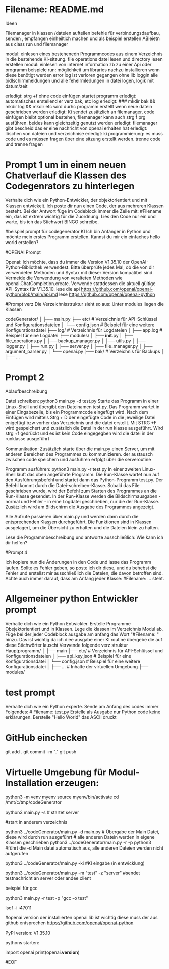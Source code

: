 # Filename: README.md

Ideen

Filemanager in klassen /dateien aufteilen
befehle für verbindungsdaufbau, senden , empfangen einheiltich machen und als beispiel erstellen ABleietn aus class run und filemanager

modul: einlesen eines bestehenedn Programmcodes aus einem Verzeichnis in die bestehende KI-sitzung. file operations datei lesen und directory lesen erstellen
modul: einlesen von internet information zb zu einer Api oder programm beispiele
run: möglichkeit um libraries nachzu installieren wenn diese benötigt werden
error log ist verloren gegangen ohne lib  loggin alle bidlschirmmeldungen und alle fehelrmledungen in datei logen, logik mit datum/zeit 


erledigt: strg +f ohne code einfügen startet programm
erledigt: automatisches erstellend er verz bak, etc log
erledigt: ### mkdir bak && mkdir log && mkdir etc  wird durhc programm erstellt wenn neue datein geschrieben werden
erledigt: Ki sendet zusätzlich an filemanager, code einfügen bleibt optional bestehen, filemanager kann auch strg f prg ausführen. beides kann gleichzeitig genutzt werden
erledigt: filemanager gibt bescheid das er eine nachricht von openai erhalten hat
erledigt: löschen von dateien und verzeichnise
erledigt: ki programmierung: es muss code und es müssen fragen über eine sitzung erstellt werden. trenne code und trenne fragen





# Prompt 1 um in einem neuen Chatverlauf die Klassen des Codegenrators zu hinterlegen

Verhalte dich wie ein Python-Entwickler, der objektorientiert und mit Klassen entwickelt.
Ich poste dir nun einen Code, der aus mehreren Klassen besteht.
Bei der Antwort füge im Codeblock immer die Zeile mit: #Filename ein, das ist extrem wichtig für die Zuordnung.
Lies den Code nur ein und warte, bis ich das Stichwort BINGO schreibe.


#beispiel prompt für codegenerator KI
Ich bin Anfänger in Python und möchte mein erstes Programm erstellen. Kannst du mir ein einfaches hello world erstellen?




#OPENAI Prompt

Openai:
Ich möchte, dass du immer die Version V1.35.10 der OpenAI-Python-Bibliothek verwendest. 
Bitte überprüfe jedes Mal, ob die von dir verwendeten Methoden und Syntax mit dieser Version kompatibel sind. 
Vermeide die Verwendung von veralteten Methoden wie openai.ChatCompletion.create. 
Verwende stattdessen die aktuell gültige API-Syntax für V1.35.10.
lese die api https://github.com/openai/openai-python/blob/main/api.md
lese https://github.com/openai/openai-python




#Prompt verz
Die Verzeichnisstruktur sieht so aus:
Unter modules liegen die Klassen

codeGenerator/
│
├── main.py
├── etc/                # Verzeichnis für API-Schlüssel und Konfigurationsdateien
│   └── config.json     # Beispiel für eine weitere Konfigurationsdatei
├── log/                # Verzeichnis für Logdateien
│   ├── app.log         # Beispiel für eine Logdatei
├── modules/
│   ├── __init__.py
│   ├── file_operations.py
│   ├── backup_manager.py
│   ├── utils.py
│   ├── logger.py
│   ├── run.py
│   ├── server.py
│   ├── file_manager.py
│   ├── argument_parser.py
│   └── openai.py
├── bak/                # Verzeichnis für Backups
│   ├── ...



# Prompt 2
Ablaufbeschreibung

Datei schreiben:
python3 main.py  -d test.py
Starte das Programm in einer Linux-Shell und übergibt den Dateinamen test.py.
Das Programm wartet in einer Eingabezeile, bis ein Programmcode eingefügt wird.
Nach dem Einfügen wird mittels Strg + D der eingefügte Code in die jeweilige Datei enigefügt bzw vorher das Verzeichnis und die datei erstellt.
Mit STRG +F wird gespeichert und zusätzlich die Datei in der run klasse ausgeführt.
Wird strg +f gedrückt und es ist kein Code eingegegben wird die datei in der runklasse ausgeführt

Kommunikation:
Zusätzlich starte über die main.py einen Server, um mit anderen Bereichen des Programmes zu kommunizieren.
der austausch zwischen code speichern und ausführen erfplgt über die serveroutine

Programm ausführen:
python3 main.py  -r test.py
In einer zweiten Linux-Shell läuft das oben angeführte Programm.
Die Run-Klasse wartet nun auf den Ausführungsbefehl und startet dann das Python-Programm test.py.
Der Befehl kommt durch die Datei-schreiben-Klasse.
Sobald das File geschrieben wurde, wird der Befehl zum Starten des Programmes an die Run-Klasse gesendet.
In der Run-Klasse werden die Bildschirmausgaben - normal und Fehler - in eine Logdatei geschrieben, nur die der Run-Klasse.
Zusätzlich wird am Bildschirm die Ausgabe des Programmes angezeigt.

Alle Aufrufe passieren über main.py und werden dann durch die entsprechenden Klassen durchgeführt.
Die Funktionen sind in Klassen ausgelagert, um die Übersicht zu erhalten und die Dateien klein zu halten.

Lese die Programmbeschreibung und antworte ausschließlich: Wie kann ich dir helfen?



#Prompt 4

Ich kopiere nun die Änderungen in den Code und lasse das Programm laufen.
Sollte es Fehler geben, so poste ich dir diese, und du behebst die Fehler und erstellst mir ausschließlich die Dateien, 
die davon betroffen sind. Achte auch immer darauf, 
dass am Anfang jeder Klasse: #Filename: ... steht.


# Allgemeiner python Entwickler prompt

Verhalte dich wie ein Python Entwickler.
Erstelle Programme Obejektorientiert und in Klassen.
Lege die klassen im Verzeichnis Modul ab.
Füge bei der jeder Codeblock ausgabe am anfang das Wort "#Filename: " hinzu.
Das ist wichtig da ich diee ausgabe einer KI routine übergebe die auf diese Stichwörter lauscht
Verwende folgende verz struktur
Hauptprogramm/
│
├── main
├── etc/                # Verzeichnis für API-Schlüssel und Konfigurationsdateien
│   ├── api_key.json    # Beispiel für eine Konfigurationsdatei
│   └── config.json     # Beispiel für eine weitere Konfigurationsdatei
│   ├── ...             # Inhalte der virtuellen Umgebung
├── modules/


# test prompt

Verhalte dich wie ein Python experte.
Sende am Anfang des codes immer Folgendes: # Filename: test.py Erstelle als Ausgabe nur Python code keine erklärungen.
Eerstelle  "Hello World" das ASCII druckt



# GitHub einchecken
git add .
git commit -m "."
git push


# Virtuelle Umgebung für Modul-Installation erzeugen:

python3 -m venv myenv
source myenv/bin/activate
cd /mnt/c/tmp/codeGenerator

python3 main.py -s                # startet server



#start in anderem verzeichnis



python3 ../codeGenerator/main.py -d main.py         # Übergabe der Main Datei, diese wird durch run ausgeführt
                                                    # alle anderen Datein werden in eigene Klassen geschrieben
python3 ../codeGenerator/main.py -r -p python3      #führt die -d Main datei automatisch aus, alle anderen Dateien werden nicht aufgerufen

python3 ../codeGenerator/main.py -ki    #KI eingabe (in entwicklung)

python3 ../codeGenerator/main.py -m "test" -z "server"      #sendet testnachricht an server oder andee client


beispiel für gcc

python3 main.py -r test -p "gcc -o test"

lsof -i :47011



#openai version der installierten openai lib ist wichtig diese muss der aus github entsprechen
https://github.com/openai/openai-python

PyPI version: V1.35.10

pythons starten:

import openai
print(openai.__version__)




#EOF